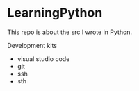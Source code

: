 # LearningPython
This repo is about the src I wrote in Python.

Development kits
- visual studio code
- git
- ssh
- sth